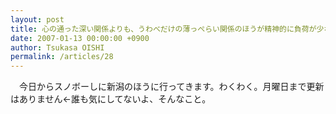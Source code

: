 ```yaml
---
layout: post
title: 心の通った深い関係よりも、うわべだけの薄っぺらい関係のほうが精神的に負荷が少ない
date: 2007-01-13 00:00:00 +0900
author: Tsukasa OISHI
permalink: /articles/28
---
```


　今日からスノボーしに新潟のほうに行ってきます。わくわく。月曜日まで更新はありません←誰も気にしてないよ、そんなこと。

